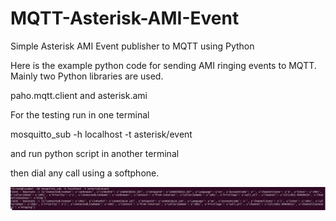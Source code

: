 # MQTT-Asterisk-AMI-Event
Simple Asterisk AMI Event publisher to MQTT using Python

Here is the example python code for sending AMI ringing events to MQTT.
Mainly two Python libraries are used.

paho.mqtt.client and
asterisk.ami

For the testing run in one terminal 

mosquitto_sub -h localhost -t asterisk/event

and run python script in another terminal

then dial any call using a softphone.

![alt text](https://github.com/annnnnuza/MQTT-Asterisk-AMI-Event/blob/main/Screenshot.png?raw=true)
